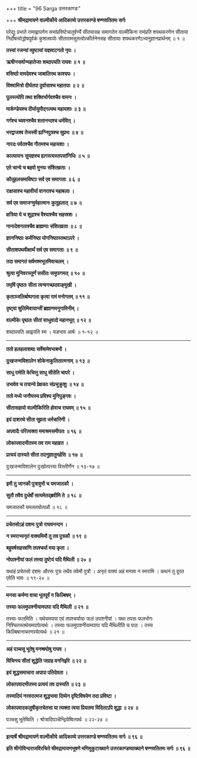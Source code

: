 +++
title = "96 Sarga उत्तरकाण्डः"

+++
**श्रीमद्रामायणे वाल्मीकीये आदिकाव्ये उत्तरकाण्डे षण्णवतितमः सर्गः**

परेद्युः प्रभाते रामाह्वापनेन सभांप्रविष्टेचातुर्वर्ण्ये सीतयासह समागतेन वाल्मीकिना रामंप्रति शपथकरणेन सीताया निर्दोषत्वोद्धोषपूर्वकं कुशलवयोः सीतारामसुतत्वोत्कीर्तनेनसह सीतायाः शपथकरणेऽभ्यनुज्ञानप्रार्थनम् ॥ १ ॥

**तस्यां रजन्यां व्युष्टायां यज्ञवाटगतो नृपः ।**

**ऋषीन्त्सर्वान्महातेजाः शब्दापयति राघवः ॥ १ ॥**

**वसिष्ठो वामदेवश्च जाबालिरथ काश्यपः ।**

**विश्वामित्रो दीर्घतपा दुर्वासाश्च महातपाः ॥ २ ॥**

**पुलस्त्योपि तथा शक्तिर्भार्गवश्चैव वामनः ।**

**मार्कण्डेयश्च दीर्घायुमौद्गल्यथ महायशाः ॥ ३ ॥**

**गर्गश्च च्यवनश्चैव शतानन्दश्च धर्मवित् ।**

**भरद्वाजश्व तेजस्वी ह्यग्निपुत्रश्च सुप्रभः ॥ ४ ॥**

**नारदः पर्वतश्चैव गौतमश्च महायशाः ।**

**कात्यायनः सुयज्ञश्च ह्यगस्त्यस्तपसांनिधिः ॥ ५ ॥**

**एते चान्ये च बहवो मुनयः संशितव्रताः ।**

**कौतूहलसमाविष्टाः सर्व एव समागताः ॥ ६ ॥**

**राक्षसाश्च महावीर्या वानराश्च महाबलाः ।**

**सर्व एव समाजग्मुर्महात्मानः कुतूहलात् ॥ ७ ॥**

**क्षत्रिया ये च शूद्राश्च वैश्याश्चैव सहस्रशः ।**

**नानादेशगताश्चैव ब्राह्मणाः संशितव्रताः ॥ ८ ॥**

**ज्ञाननिष्ठाः कर्मनिष्ठा योगनिष्ठास्तथाऽपरे ।**

**सीताशपथवीक्षार्थं सर्व एव समागताः ॥ ९ ॥**

**तदा समागतं सर्वमश्मभूतमिवाचलम् ।**

**श्रुत्वा मुनिवरस्तूर्णं ससीतः समुपागमत् ॥ १० ॥**

**तमृषिं पृष्ठतः सीता त्वन्वगच्छदवाङ्मुखी ।**

**कृताञ्जलिर्बाष्पगला कृत्वा रामं मनोगतम् ॥ ११ ॥**

**दृष्ट्वा श्रुतिमिवायान्तीं ब्रह्माणमनुगामिनीम् ।**

**वाल्मीकेः पृष्ठतः सीतां साधुवादो महानभूत् ॥ १२ ॥**

शब्दापयति आह्वयति स्म । यङभाव आर्षः ॥ १-१२ ॥

****

**ततो हलहलाशब्दः सर्वेषामेवभाबभौ ।**

**दुःखजन्मविशालेन शोकेनाकुलितात्मनाम् ॥ १३ ॥**

**साधु रामेति केचित्तु साधु सीतेति चापरे ।**

**उभावेव च तत्रान्ये प्रेक्षकाः संप्रचुक्रुशुः ॥ १४ ॥**

**ततो मध्ये जनौघस्य प्रविश्य मुनिपुङ्गवः ।**

**सीतासहायो वाल्मीकिरिति होवाच राघवम् ॥ १५ ॥**

**इयं दाशरथे सीता सुव्रता धर्मचारिणी ।**

**अपवादैः परित्यक्ता ममाश्रमसमीपतः ॥ १६ ॥**

**लोकापवादभीतस्य तव राम महाव्रत ।**

**प्रत्ययं दास्यते सीता तदनुज्ञातुमर्हसि ॥ १७ ॥**

दुःखजन्मविशालेन दुःखोत्पत्त्या विस्तीर्णेन ॥ १३-१७ ॥

****

**इमौ तु जानकी पुत्रावुभौ च यमजातकौ ।**

**सुतौ तवैव दुर्धर्षो सत्यमेतद्ब्रवीमि ते ॥ १८ ॥**

यमजातकौ यमलतयोत्पन्नौ ॥ १८ ॥

****

**प्रचेतसोऽहं दशमः पुत्रो राघवनन्दन ।**

**न स्मराभ्यनृतं वाक्यमिमौ तु तव पुत्रकौ ॥ १९ ॥**

**बहुवर्षसहस्राणि तपश्चर्या मया कृता ।**

**नोपाश्नीयां फलं तस्या दुष्टेयं यदि मैथिली ॥ २० ॥**

यथाहं प्रचेतसो दशमः औरसः पुत्रः तथैव तवेमौ पुत्रौ । अनृतं वाक्यं अहं मनसा न स्मरामि । कथनं तु दूरत एवेति भावः ॥ १९-२० ॥

****

**मनसा कर्मणा वाचा भूतपूर्वं न किल्बिषम् ।**

**तस्याः फलमुपाश्नीयामपापा यदि मैथिली ॥ २१ ॥**

तस्याः फलमिति । यथेयमपापा एवं तपश्चर्यायाः फलं उपाश्नीयां । यथा तपसः फलभोगः निश्चितस्तथेयमपापेत्यर्थः । तस्याः फलमुपाश्नीयामपापा यदि मैथिलीति च पाठः । तस्य किल्बिषानाचरणस्येत्यर्थः ॥ २१ ॥

****

**अहं पञ्चसु भूतेषु मनष्षष्ठेषु राघव ।**

**विचिन्त्य सीतां शुद्धेति जग्राह वननिर्झरे ॥ २२ ॥**

**इयं शुद्धसमाचारा अपापा पतिदेवता ।**

**लोकापवादभीतस्य प्रत्ययं तव दास्यति ॥ २३ ॥**

**तस्मादियं नरवरात्मज शुद्धभावा दिव्येन दृष्टिविषयेण तदा प्रविष्टा ।**

**लोकापवादकलुषीकृतचेतसा या त्यक्ता त्वया प्रियतमा विदिताऽपि शुद्धा ॥ २४ ॥**

पञ्चसु भूतेष्विति । श्रोत्रादिपञ्चेन्द्रियेष्वित्यर्थः ॥ २२-२४ ॥

****

**इत्यार्षे श्रीमद्रामायणे वाल्मीकीये आदिकाव्ये उत्तरकाण्डे षण्णवतितमः सर्गः ॥ ९६ ॥**

**इति श्रीगोविन्दराजविरचिते श्रीमद्रामायणभूषणे मणिमुकुटाख्याने उत्तरकाण्डव्याख्याने षण्णवतितमः सर्गः ॥ ९६ ॥**
